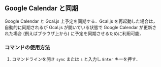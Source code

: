 ## Google Calendar と同期
Google Calendar と Gcal.js 上予定を同期する．Gcal.js を再起動した場合は，自動的に同期されるが Gcal.js が開いている状態で Google Calendar が更新された場合 (例えばブラウザ上から) に予定を同期させるために利用可能．

### コマンドの使用方法
1. コマンドラインを開き `sync` または `s` と入力し `Enter` キーを押す．